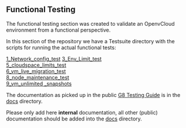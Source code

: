 ## Functional Testing

The functional testing section was created to validate an OpenvCloud environment from a functional perspective.  

In this section of the repository we have a Testsuite directory with the scripts for running the actual functional tests:

[1_Network_config_test](./Testsuite/1_Network_config_test)
[3_Env_Limit_test](./Testsuite/3_Env_Limit_test)  
[5_cloudspace_limits_test](./Testsuite/5_cloudspace_limits_test)  
[6_vm_live_migration_test](./Testsuite/6_vm_live_migration_test)  
[8_node_maintenance_test](./Testsuite/8_node_maintenance_test)  
[9_vm_unlimited _snapshots](./Testsuite/9_vm_unlimited%20_snapshots)

The documentation as picked up in the public [G8 Testing Guide](https://www.gitbook.com/book/gig/g8-testing-guide/details) is in the [docs](/docs/functional) directory.

Please only add here **internal** documentation, all other (public) documentation should be added into the [docs](/docs) directory.
